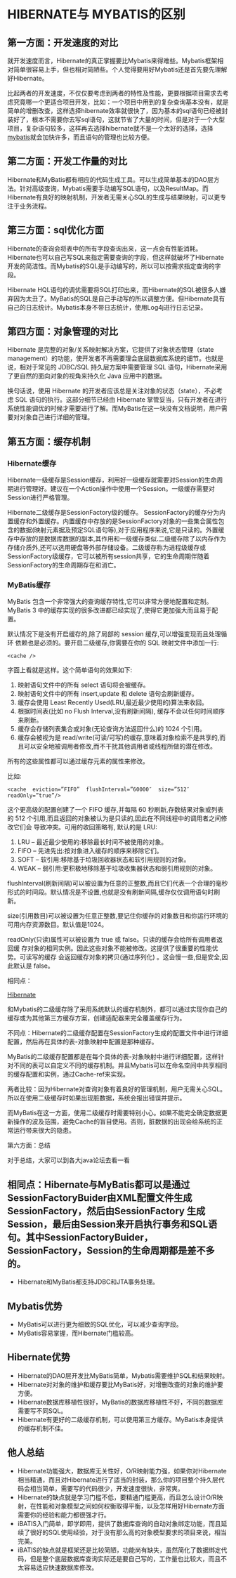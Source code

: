 # HIBERNATE与 MYBATIS的区别

## **第一方面：开发速度的对比**

就开发速度而言，Hibernate的真正掌握要比Mybatis来得难些。Mybatis框架相对简单很容易上手，但也相对简陋些。个人觉得要用好Mybatis还是首先要先理解好Hibernate。

比起两者的开发速度，不仅仅要考虑到两者的特性及性能，更要根据项目需求去考虑究竟哪一个更适合项目开发，比如：一个项目中用到的复杂查询基本没有，就是简单的增删改查，这样选择hibernate效率就很快了，因为基本的sql语句已经被封装好了，根本不需要你去写sql语句，这就节省了大量的时间，但是对于一个大型项目，复杂语句较多，这样再去选择hibernate就不是一个太好的选择，选择[mybatis](http://www.kindve.com/forum.php?mod=viewthread&tid=23&extra=page%3D1)就会加快许多，而且语句的管理也比较方便。

## **第二方面：开发工作量的对比**

Hibernate和MyBatis都有相应的代码生成工具。可以生成简单基本的DAO层方法。针对高级查询，Mybatis需要手动编写SQL语句，以及ResultMap。而Hibernate有良好的映射机制，开发者无需关心SQL的生成与结果映射，可以更专注于业务流程。

## **第三方面：sql优化方面**

Hibernate的查询会将表中的所有字段查询出来，这一点会有性能消耗。Hibernate也可以自己写SQL来指定需要查询的字段，但这样就破坏了Hibernate开发的简洁性。而Mybatis的SQL是手动编写的，所以可以按需求指定查询的字段。

Hibernate HQL语句的调优需要将SQL打印出来，而Hibernate的SQL被很多人嫌弃因为太丑了。MyBatis的SQL是自己手动写的所以调整方便。但Hibernate具有自己的日志统计。Mybatis本身不带日志统计，使用Log4j进行日志记录。

## **第四方面：对象管理的对比**

Hibernate 是完整的对象/关系映射解决方案，它提供了对象状态管理（state management）的功能，使开发者不再需要理会底层数据库系统的细节。也就是说，相对于常见的 JDBC/SQL 持久层方案中需要管理 SQL 语句，Hibernate采用了更自然的面向对象的视角来持久化 Java 应用中的数据。

换句话说，使用 Hibernate 的开发者应该总是关注对象的状态（state），不必考虑 SQL 语句的执行。这部分细节已经由 Hibernate 掌管妥当，只有开发者在进行系统性能调优的时候才需要进行了解。而MyBatis在这一块没有文档说明，用户需要对对象自己进行详细的管理。

## **第五方面：缓存机制**

### Hibernate缓存

Hibernate一级缓存是Session缓存，利用好一级缓存就需要对Session的生命周期进行管理好。建议在一个Action操作中使用一个Session。一级缓存需要对Session进行严格管理。

Hibernate二级缓存是SessionFactory级的缓存。 SessionFactory的缓存分为内置缓存和外置缓存。内置缓存中存放的是SessionFactory对象的一些集合属性包含的数据\(映射元素据及预定SQL语句等\),对于应用程序来说,它是只读的。外置缓存中存放的是数据库数据的副本,其作用和一级缓存类似.二级缓存除了以内存作为存储介质外,还可以选用硬盘等外部存储设备。二级缓存称为进程级缓存或SessionFactory级缓存，它可以被所有session共享，它的生命周期伴随着SessionFactory的生命周期存在和消亡。

### MyBatis缓存

MyBatis 包含一个非常强大的查询缓存特性,它可以非常方便地配置和定制。MyBatis 3 中的缓存实现的很多改进都已经实现了,使得它更加强大而且易于配置。

默认情况下是没有开启缓存的,除了局部的 session 缓存,可以增强变现而且处理循环 依赖也是必须的。要开启二级缓存,你需要在你的 SQL 映射文件中添加一行:

```
<cache />
```

字面上看就是这样。这个简单语句的效果如下:

1. 映射语句文件中的所有 select 语句将会被缓存。
2. 映射语句文件中的所有 insert,update 和 delete 语句会刷新缓存。
3. 缓存会使用 Least Recently Used\(LRU,最近最少使用的\)算法来收回。
4. 根据时间表\(比如 no Flush Interval,没有刷新间隔\), 缓存不会以任何时间顺序 来刷新。
5. 缓存会存储列表集合或对象\(无论查询方法返回什么\)的 1024 个引用。
6. 缓存会被视为是 read/write\(可读/可写\)的缓存,意味着对象检索不是共享的,而 且可以安全地被调用者修改,而不干扰其他调用者或线程所做的潜在修改。

所有的这些属性都可以通过缓存元素的属性来修改。

比如:

```
<cache  eviction=”FIFO”  flushInterval=”60000″  size=”512″  readOnly=”true”/>
```

这个更高级的配置创建了一个 FIFO 缓存,并每隔 60 秒刷新,存数结果对象或列表的 512 个引用,而且返回的对象被认为是只读的,因此在不同线程中的调用者之间修改它们会 导致冲突。可用的收回策略有, 默认的是 LRU:

1. LRU – 最近最少使用的:移除最长时间不被使用的对象。
2. FIFO – 先进先出:按对象进入缓存的顺序来移除它们。
3. SOFT – 软引用:移除基于垃圾回收器状态和软引用规则的对象。
4. WEAK – 弱引用:更积极地移除基于垃圾收集器状态和弱引用规则的对象。

flushInterval\(刷新间隔\)可以被设置为任意的正整数,而且它们代表一个合理的毫秒 形式的时间段。默认情况是不设置,也就是没有刷新间隔,缓存仅仅调用语句时刷新。

size\(引用数目\)可以被设置为任意正整数,要记住你缓存的对象数目和你运行环境的 可用内存资源数目。默认值是1024。

readOnly\(只读\)属性可以被设置为 true 或 false。只读的缓存会给所有调用者返回缓 存对象的相同实例。因此这些对象不能被修改。这提供了很重要的性能优势。可读写的缓存 会返回缓存对象的拷贝\(通过序列化\) 。这会慢一些,但是安全,因此默认是 false。

相同点：

[Hibernate](http://www.kindve.com/)

和Mybatis的二级缓存除了采用系统默认的缓存机制外，都可以通过实现你自己的缓存或为其他第三方缓存方案，创建适配器来完全覆盖缓存行为。

不同点：Hibernate的二级缓存配置在SessionFactory生成的配置文件中进行详细配置，然后再在具体的表-对象映射中配置是那种缓存。

MyBatis的二级缓存配置都是在每个具体的表-对象映射中进行详细配置，这样针对不同的表可以自定义不同的缓存机制。并且Mybatis可以在命名空间中共享相同的缓存配置和实例，通过Cache-ref来实现。

两者比较：因为Hibernate对查询对象有着良好的管理机制，用户无需关心SQL。所以在使用二级缓存时如果出现脏数据，系统会报出错误并提示。

而MyBatis在这一方面，使用二级缓存时需要特别小心。如果不能完全确定数据更新操作的波及范围，避免Cache的盲目使用。否则，脏数据的出现会给系统的正常运行带来很大的隐患。

第六方面：总结

对于总结，大家可以到各大java论坛去看一看

## 相同点：Hibernate与MyBatis都可以是通过SessionFactoryBuider由XML配置文件生成SessionFactory，然后由SessionFactory 生成Session，最后由Session来开启执行事务和SQL语句。其中SessionFactoryBuider，SessionFactory，Session的生命周期都是差不多的。

* Hibernate和MyBatis都支持JDBC和JTA事务处理。

## Mybatis优势

* MyBatis可以进行更为细致的SQL优化，可以减少查询字段。
* MyBatis容易掌握，而Hibernate门槛较高。

## Hibernate优势

* Hibernate的DAO层开发比MyBatis简单，Mybatis需要维护SQL和结果映射。
* Hibernate对对象的维护和缓存要比MyBatis好，对增删改查的对象的维护要方便。
* Hibernate数据库移植性很好，MyBatis的数据库移植性不好，不同的数据库需要写不同SQL。
* Hibernate有更好的二级缓存机制，可以使用第三方缓存。MyBatis本身提供的缓存机制不佳。

## 他人总结

* Hibernate功能强大，数据库无关性好，O/R映射能力强，如果你对Hibernate相当精通，而且对Hibernate进行了适当的封装，那么你的项目整个持久层代码会相当简单，需要写的代码很少，开发速度很快，非常爽。
* Hibernate的缺点就是学习门槛不低，要精通门槛更高，而且怎么设计O/R映射，在性能和对象模型之间如何权衡取得平衡，以及怎样用好Hibernate方面需要你的经验和能力都很强才行。
* iBATIS入门简单，即学即用，提供了数据库查询的自动对象绑定功能，而且延续了很好的SQL使用经验，对于没有那么高的对象模型要求的项目来说，相当完美。
* iBATIS的缺点就是框架还是比较简陋，功能尚有缺失，虽然简化了数据绑定代码，但是整个底层数据库查询实际还是要自己写的，工作量也比较大，而且不太容易适应快速数据库修改。



